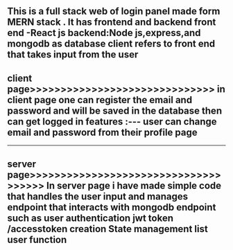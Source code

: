 This is a full stack web of login panel made form MERN stack .
It has frontend and backend 
front end -React js
backend:Node js,express,and mongodb as database
client refers to front end that takes input from the user 
-----------------------------------------------------------------------------------------
client page>>>>>>>>>>>>>>>>>>>>>>>>>>>>>>
in client page one can register the email and password and will be saved in the database
then can get logged in 
features :---
user can change email and password from their profile page
-----------------------------------------------------------------------------------------
------------------------------------------------------------------------------------------------------------------
server page>>>>>>>>>>>>>>>>>>>>>>>>>>>>>>>>>>>>>
In server page i have made simple code that handles the user input and manages endpoint that interacts with mongodb
endpoint such as user authentication 
jwt token /accesstoken creation
State management 
list user function
---------------------------------------------------------------------------------------------------------------------
